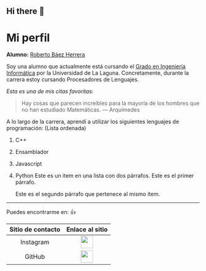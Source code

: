 ## Hi there 👋

# Mi perfil

**Alumno:** [Roberto Báez Herrera](https://campusingenieriaytecnologia2425.ull.es/user/view.php?id=24250901463&course=2425090148)

Soy una alumno que actualmente está cursando el [Grado en Ingeniería Informática](https://www.ull.es/grados/ingenieria-informatica/) por la Universidad de La Laguna.
Concretamente, durante la carrera estoy cursando Procesadores de Lenguajes.

*Esta es una de mis citas favoritas:*
>Hay cosas que parecen increíbles para la mayoría de los hombres que no han estudiado Matemáticas.  — Arquímedes


A lo largo de la carrera, aprendí a utilizar los siguientes lenguajes de programación: (Lista ordenada)

1. C++  

2. Ensamblador

3. Javascript

4. Python
   Este es un item en una lista con dos párrafos. Este es el primer párrafo.  

   Este es el segundo párrafo que pertenece al mismo item.

---

Puedes encontrarme en: :+1:
 
|     Sitio de contacto     | Enlace al sitio                                                                                                   |
| :-----------------------: | :---------------------------------------------------------------------------------------------------------------: |
| Instagram                    | [<img src="https://pngate.com/wp-content/uploads/2023/09/Instagram-logo-roundet-3d.png" width="32">](https://www.instagram.com/robertobaezz_/?utm_source=qr&igsh=cDY3amY3YnI2M3dx#)    
| GitHub                    | [<img src="https://avatars.githubusercontent.com/u/91560805?v=4" width="32">](https://github.com/RobertoBaezHerrera)                                               |

